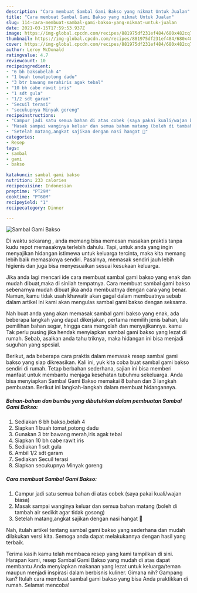 ```yaml
---
description: "Cara membuat Sambal Gami Bakso yang nikmat Untuk Jualan"
title: "Cara membuat Sambal Gami Bakso yang nikmat Untuk Jualan"
slug: 114-cara-membuat-sambal-gami-bakso-yang-nikmat-untuk-jualan
date: 2021-03-15T17:59:53.937Z
image: https://img-global.cpcdn.com/recipes/881975df231ef484/680x482cq70/sambal-gami-bakso-foto-resep-utama.jpg
thumbnail: https://img-global.cpcdn.com/recipes/881975df231ef484/680x482cq70/sambal-gami-bakso-foto-resep-utama.jpg
cover: https://img-global.cpcdn.com/recipes/881975df231ef484/680x482cq70/sambal-gami-bakso-foto-resep-utama.jpg
author: Leroy McDonald
ratingvalue: 4.7
reviewcount: 10
recipeingredient:
- "6 bh baksobelah 4"
- "1 buah tomatpotong dadu"
- "3 btr bawang merahiris agak tebal"
- "10 bh cabe rawit iris"
- "1 sdt gula"
- "1/2 sdt garam"
- "Secuil terasi"
- "secukupnya Minyak goreng"
recipeinstructions:
- "Campur jadi satu semua bahan di atas cobek (saya pakai kuali/wajan biasa)"
- "Masak sampai wanginya keluar dan semua bahan matang (boleh di tambah air sedikit agar tidak gosong)"
- "Setelah matang,angkat sajikan dengan nasi hangat 🤤"
categories:
- Resep
tags:
- sambal
- gami
- bakso

katakunci: sambal gami bakso 
nutrition: 233 calories
recipecuisine: Indonesian
preptime: "PT29M"
cooktime: "PT60M"
recipeyield: "1"
recipecategory: Dinner

---
```



![Sambal Gami Bakso](https://img-global.cpcdn.com/recipes/881975df231ef484/680x482cq70/sambal-gami-bakso-foto-resep-utama.jpg)

Di waktu  sekarang , anda memang bisa memesan masakan praktis tanpa kudu repot memasaknya terlebih dahulu. Tapi, untuk anda yang ingin menyajikan hidangan istimewa untuk keluarga tercinta, maka kita memang lebih baik memasaknya sendiri. Pasalnya, memasak sendiri jauh lebih higienis dan juga bisa menyesuaikan sesuai kesukaan keluarga.

Jika anda lagi mencari ide cara membuat sambal gami bakso yang enak dan mudah dibuat,maka di sinilah tempatnya. Cara membuat sambal gami bakso  sebenarnya mudah dibuat jika anda membuatnya dengan cara yang benar. Namun, kamu tidak usah khawatir akan gagal dalam membuatnya 
sebab dalam artikel ini kami akan mengulas sambal gami bakso dengan seksama.  



Nah buat anda yang akan memasak sambal gami bakso yang enak, ada beberapa langkah yang dapat dikerjakan, pertama memilih jenis bahan, lalu pemilihan bahan segar, hingga cara mengolah dan menyajikannya. kamu Tak perlu pusing jika hendak menyiapkan sambal gami bakso yang lezat di rumah. Sebab, asalkan anda  tahu triknya, maka hidangan ini bisa menjadi suguhan yang spesial.

Berikut, ada beberapa cara praktis  dalam memasak resep sambal gami bakso yang siap dikreasikan. Kali ini, yuk kita coba buat sambal gami bakso sendiri di rumah. Tetap berbahan sederhana, sajian ini bisa memberi manfaat untuk membantu menjaga kesehatan tubuhmu sekeluarga. Anda bisa menyiapkan Sambal Gami Bakso memakai 8 bahan dan 3 langkah pembuatan. Berikut ini langkah-langkah dalam membuat hidangannya.

<!--inarticleads1-->

##### Bahan-bahan dan bumbu yang dibutuhkan dalam pembuatan Sambal Gami Bakso:

1. Sediakan 6 bh bakso,belah 4
1. Siapkan 1 buah tomat,potong dadu
1. Gunakan 3 btr bawang merah,iris agak tebal
1. Siapkan 10 bh cabe rawit iris
1. Sediakan 1 sdt gula
1. Ambil 1/2 sdt garam
1. Sediakan Secuil terasi
1. Siapkan secukupnya Minyak goreng




<!--inarticleads2-->

##### Cara membuat Sambal Gami Bakso:

1. Campur jadi satu semua bahan di atas cobek (saya pakai kuali/wajan biasa)
1. Masak sampai wanginya keluar dan semua bahan matang (boleh di tambah air sedikit agar tidak gosong)
1. Setelah matang,angkat sajikan dengan nasi hangat 🤤




Nah, itulah artikel tentang  sambal gami bakso  yang sederhana dan mudah dilakukan versi kita. Semoga anda dapat melakukannya dengan hasil yang terbaik. 

Terima kasih kamu telah membaca resep yang kami tampilkan di sini. Harapan kami, resep  Sambal Gami Bakso yang mudah di atas dapat membantu Anda menyiapkan makanan yang lezat untuk keluarga/teman maupun menjadi inspirasi dalam berbisnis kuliner. Gimana nih? Gampang kan? Itulah cara membuat sambal gami bakso yang bisa Anda praktikkan di rumah. Selamat mencoba!

